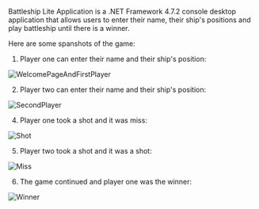 Battleship Lite Application is a .NET Framework 4.7.2 console desktop application that allows users to enter their name, their ship's positions and play battleship until there is a winner. 

Here are some spanshots of the game:

1. Player one can enter their name and their ship's position:

![WelcomePageAndFirstPlayer](https://github.com/Franco-Diaz-Licham/BattleshipLiteApp/assets/138960498/30f3a26e-9f96-4150-9e89-c85f2ea96833)

2. Player two can enter their name and their ship's position:

![SecondPlayer](https://github.com/Franco-Diaz-Licham/BattleshipLiteApp/assets/138960498/08149019-7d7f-436f-a56a-e7d873840ea2)

4. Player one took a shot and it was miss:

![Shot](https://github.com/Franco-Diaz-Licham/BattleshipLiteApp/assets/138960498/3047cc6f-d71f-45d3-9a78-3cc89c3b2977)

5. Player two took a shot and it was a shot:

![Miss](https://github.com/Franco-Diaz-Licham/BattleshipLiteApp/assets/138960498/f8f5df51-4ddd-43f5-a410-10e0c48b21a5)

6. The game continued and player one was the winner:

![Winner](https://github.com/Franco-Diaz-Licham/BattleshipLiteApp/assets/138960498/a974882c-22b9-41a3-ab1b-05de08c44ca4)
